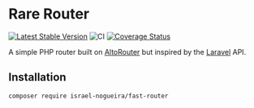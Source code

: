 # Rare Router
[![Latest Stable Version](https://poser.pugx.org/israel-nogueira/fast-router/v/stable)](https://packagist.org/packages/israel-nogueira/fast-router)
![CI](https://github.com/israel-nogueira/fast-router/actions/workflows/ci.yml/badge.svg?branch=master)
[![Coverage Status](https://coveralls.io/repos/github/israel-nogueira/fast-router/badge.svg)](https://coveralls.io/github/israel-nogueira/fast-router)

A simple PHP router built on [AltoRouter](https://github.com/dannyvankooten/AltoRouter) but inspired by the [Laravel](https://laravel.com/docs/5.4/routing) API.

## Installation

```
composer require israel-nogueira/fast-router
```
